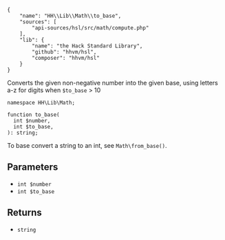 ``` yamlmeta
{
    "name": "HH\\Lib\\Math\\to_base",
    "sources": [
        "api-sources/hsl/src/math/compute.php"
    ],
    "lib": {
        "name": "the Hack Standard Library",
        "github": "hhvm/hsl",
        "composer": "hhvm/hsl"
    }
}
```




Converts the given non-negative number into the given base, using letters a-z
for digits when ` $to_base ` > 10




``` Hack
namespace HH\Lib\Math;

function to_base(
  int $number,
  int $to_base,
): string;
```




To base convert a string to an int, see ` Math\from_base() `.




## Parameters




+ ` int $number `
+ ` int $to_base `




## Returns




* ` string `
<!-- HHAPIDOC -->
